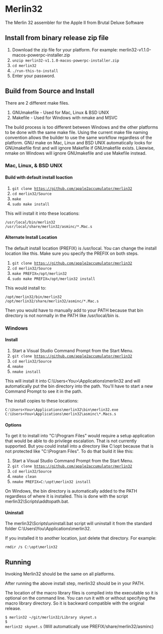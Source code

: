 # Merlin32
The Merlin 32 assembler for the Apple II from Brutal Deluxe Software

## Install from binary release zip file

1. Download the zip file for your platform. For example: merlin32-v1.1.0-macos-powerpc-installer.zip
2. <code>unzip merlin32-v1.1.0-macos-powerpc-installer.zip</code>
3. <code>cd merlin32</code>
4. <code>./run-this-to-install</code>
5. Enter your password.

## Build from Source and Install

There are 2 different make files.

1. GNUmakefile - Used for Mac, Linux & BSD UNIX
2. Makefile - Used for Windows with nmake and MSVC

The build process is too different between Windows and the other platforms
to be done with the same make file. Using the current make file naming
convention allows the builder to use the same workflow regardless of the
platform. GNU make on Mac, Linux and BSD UNIX automatically looks for 
GNUmakefile first and will ignore Makefile if GNUmakefile exists. Likewise,
nmake on Windows will ignore GNUmakefile and use Makefile instead.

### Mac, Linux, & BSD UNIX

#### Build with default install loaction

1. <code>git clone https://github.com/apple2accumulator/merlin32</code>
2. <code>cd merlin32/Source</code>
3. <code>make</code>
4. <code>sudo make install</code>

This will install it into these locations:

<code>/usr/local/bin/merlin32</code><br>
<code>/usr/local/share/merlin32/asminc/*.Mac.s</code>

#### Alternate Install Location

The default install location (PREFIX) is /usr/local.
You can change the install location like this. Make sure you specify
the PREFIX on both steps.

1. <code>git clone https://github.com/apple2accumulator/merlin32</code>
2. <code>cd merlin32/Source</code>
3. <code>make PREFIX=/opt/merlin32</code>
4. <code>sudo make PREFIX=/opt/merlin32 install</code>

This would install to:

<code>/opt/merlin32/bin/merlin32</code><br>
<code>/opt/merlin32/share/merlin32/asminc/*.Mac.s</code>

Then you would have to manually add to your PATH because that bin directory
is not normally in the PATH like /usr/local/bin is.

### Windows

#### Install

1. Start a Visual Studio Command Prompt from the Start Menu.
2. <code>git clone https://github.com/apple2accumulator/merlin32</code>
3. <code>cd merlin32/Source</code>
4. <code>nmake</code>
5. <code>nmake install</code>

This will install it into C:\Users\<You>\Applications\merlin32 and will
automatically put the bin directory into the path. You'll have to start
a new Command Prompt to see it in the path.

The install copies to these locations:

<code>C:\Users\<You>\Applications\merlin32\bin\merlin32.exe</code><br>
<code>C:\Users\<You>\Applications\merlin32\asminc\\*.Macs.s</code>

#### Options

To get it to install into "C:\Program Files" would require a setup application
that would be able to do privilege escalation. That is not currently supported. But you could install into a directory like C:\opt because that is not protected like "C:\Program Files". To do
that build it like this:

1. Start a Visual Studio Command Prompt from the Start Menu.
2. <code>git clone https://github.com/apple2accumulator/merlin32</code>
3. <code>cd merlin32/Source</code>
4. <code>nmake clean</code>
5. <code>nmake PREFIX=C:\opt\merlin32 install</code>

On Windows, the bin directory is automatically added to the PATH regardless
of where it is installed. This is done with the script 
merlin32\Scripts\addtopath.bat.

#### Uninstall

The merlin32\Scripts\uninstall.bat script will uninstall it from the
standard folder C:\Users\You\Applications\merlin32.

If you installed it to another location, just delete that directory.
For example:

<code>rmdir /s C:\opt\merlin32</code>

## Running

Invoking Merlin32 should be the same on all platforms.

After running the above install step, merlin32 should be in your PATH.

The location of the macro library files is compiled into the executable
so it is optional on the command line. You can run it with or without
specifying the macro library directory. So it is backward compatible with
the original release.

<code>$ merlin32 ~/git/merlin32/Library skynet.s</code><br>
<code>$ merlin32 skynet.s</code>  (Will automatically use PREFIX/share/merlin32/asminc)

